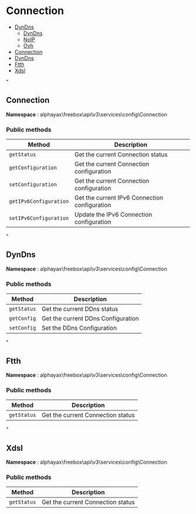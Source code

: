 # Connection

- [DynDns](./DynDns/DynDns.md)
  - [DynDns](#DynDns)
  - [NoIP](#NoIP)
  - [Ovh](#Ovh)
- [Connection](#Connection)
- [DynDns](#DynDns)
- [Ftth](#Ftth)
- [Xdsl](#Xdsl)


<a name="Connection"></a>"
## Connection

**Namespace**  : alphayax\freebox\api\v3\services\config\Connection

### Public methods

| Method | Description |
|---|---|
| `getStatus` | Get the current Connection status | 
| `getConfiguration` | Get the current Connection configuration | 
| `setConfiguration` | Get the current Connection configuration | 
| `getIPv6Configuration` | Get the current IPv6 Connection configuration | 
| `setIPv6Configuration` | Update the IPv6 Connection configuration | 

<a name="DynDns"></a>"
## DynDns

**Namespace**  : alphayax\freebox\api\v3\services\config\Connection

### Public methods

| Method | Description |
|---|---|
| `getStatus` | Get the current DDns status | 
| `getConfig` | Get the current DDns Configuration | 
| `setConfig` | Set the DDns Configuration | 

<a name="Ftth"></a>"
## Ftth

**Namespace**  : alphayax\freebox\api\v3\services\config\Connection

### Public methods

| Method | Description |
|---|---|
| `getStatus` | Get the current Connection status | 

<a name="Xdsl"></a>"
## Xdsl

**Namespace**  : alphayax\freebox\api\v3\services\config\Connection

### Public methods

| Method | Description |
|---|---|
| `getStatus` | Get the current Connection status | 
